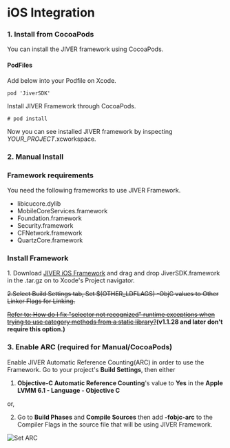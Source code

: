 iOS Integration
=======================
### 1. Install from CocoaPods
You can install the JIVER framework using CocoaPods.

#### PodFiles
Add below into your Podfile on Xcode.
```
pod 'JiverSDK'
```

Install JIVER Framework through CocoaPods.
```
# pod install
```

Now you can see installed JIVER framework by inspecting *YOUR_PROJECT*.xcworkspace.


### 2. Manual Install
### Framework requirements
You need the following frameworks to use JIVER Framework.

* libicucore.dylib
* MobileCoreServices.framework
* Foundation.framework
* Security.framework
* CFNetwork.framework
* QuartzCore.framework

### Install Framework
1\. Download [JIVER iOS Framework](download_sdk.html) and drag and drop JiverSDK.framework in the .tar.gz on to Xcode's Project navigator.


~~2\.Select Build Settings tab, Set $(OTHER_LDFLAGS) -ObjC values to Other Linker Flags for Linking.~~

~~[Refer to: How do I fix "selector not recognized" runtime exceptions when trying to use category methods from a static library?](https://developer.apple.com/library/mac/qa/qa1490/_index.html)~~**(v1.1.28 and later don't require this option.)**


### 3. Enable ARC (required for Manual/CocoaPods)
Enable JIVER Automatic Reference Counting(ARC) in order to use the Framework. Go to your project's **Build Settings**, then either

1) **Objective-C Automatic Reference Counting**'s value to **Yes** in the **Apple LVMM 6.1 - Language - Objective C** 

or, 

2) Go to **Build Phases** and **Compile Sources** then add **-fobjc-arc** to the Compiler Flags in the source file that will be using JIVER Framework.

![Set ARC](https://raw.githubusercontent.com/smilefam/jiver-igaw-ios-doc/master/file/jiver-sdk-006.png)
